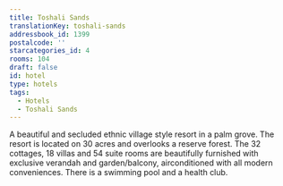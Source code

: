 ```yaml
---
title: Toshali Sands
translationKey: toshali-sands
addressbook_id: 1399
postalcode: ''
starcategories_id: 4
rooms: 104
draft: false
id: hotel
type: hotels
tags:
  - Hotels
  - Toshali Sands
---
```

A beautiful and secluded ethnic village style resort in a palm grove. The resort is located on 30 acres and overlooks a reserve forest. The 32 cottages, 18 villas and 54 suite rooms are beautifully furnished with exclusive verandah and garden/balcony, airconditioned with all modern conveniences. There is a swimming pool and a health club.